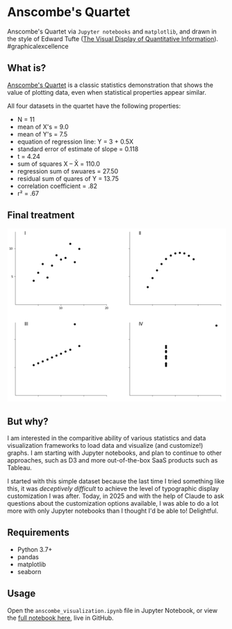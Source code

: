 # Anscombe's Quartet

Anscombe's Quartet via `Jupyter notebooks` and `matplotlib`, and drawn in the style of Edward Tufte ([The Visual Display of Quantitative Information](https://www.edwardtufte.com/book/the-visual-display-of-quantitative-information/)). #graphicalexcellence

## What is?
[Anscombe's Quartet](https://en.wikipedia.org/wiki/Anscombe%27s_quartet) is a classic statistics demonstration that shows the value of plotting data, even when statistical properties appear similar.

All four datasets in the quartet have the following properties:

- N = 11
- mean of X's = 9.0
- mean of Y's = 7.5
- equation of regression line: Y = 3 + 0.5X
- standard error of estimate of slope = 0.118
- t = 4.24
- sum of squares X – X̄ = 110.0
- regression sum of swuares = 27.50
- residual sum of quares of Y = 13.75
- correlation coefficient = .82
- r² = .67

## Final treatment

<img src="preview.png" width="600" alt="Anscombe's Quartet Visualization">

## But why?
I am interested in the comparitive ability of various statistics and data visualization frameworks to load data and visualize (and customize!) graphs. I am starting with Jupyter notebooks, and plan to continue to other approaches, such as D3 and more out-of-the-box SaaS products such as Tableau.

I started with this simple dataset because the last time I tried something like this, it was _deceptively difficult_ to achieve the level of typographic display customization I was after. Today, in 2025 and with the help of Claude to ask questions about the customization options available, I was able to do a lot more with only Jupyter notebooks than I thought I'd be able to! Delightful.

## Requirements
- Python 3.7+
- pandas
- matplotlib
- seaborn

## Usage
Open the `anscombe_visualization.ipynb` file in Jupyter Notebook, or view the [full notebook here](./anscombe.ipynb), live in GitHub.
